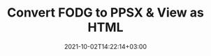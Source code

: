 ---
############################# Static ############################
layout: "autogen"
date: 2021-10-02T14:22:14+03:00
draft: false
path: "total/net/conversion/fodg-to-ppsx/"

############################# Head ############################
head_title: "Convert FODG to PPSX in C# VB.NET & View as HTML"
head_description: "Code example to convert FODG to PPSX and 100+ other file formats in .NET (C#, VB.NET, ASP.NET & .NET Core) applications. Display the Converted PPSX document as HTML viewer."

############################# Header ############################
title: "Convert FODG to PPSX & View as HTML"
description: "Programmatically convert FODG to PPSX in .NET applications using flexible options to customize the resultant document. Convert the complete document or specific pages based on page numbers or selective page ranges using the .NET document conversion library."

############################# SubMenu ############################
submenu:
    enable: false

############################# Content ############################
content:
    enable: true
    block:
    - title_left: "FODG to PPSX Conversion in C# .NET"
      content_left: |
          FODG to PPSX file conversion using C#. Add watermark and view the converted document as HTML without using any external software.

          -   Create **Converter** object to convert FODG document
          -   Set the convert options for PPSX format
          -   Call **Convert** method of **Converter** class instance for conversion to PPSX
          -   Set options for HTML viewer
          -   Create **Viewer** object to view converted PPSX as HTML
          
      title_right: "Convert Whole Document or Specific Pages"
      content_right: |
          You require `GroupDocs.Conversion` & `GroupDocs.Viewer` namespaces to convert between a wide range of popular document types such as PDF, Microsoft Word, Excel, PowerPoint, Project, Outlook, HTML, diagrams and image file formats. Explore other [.NET APIs for Office documents](https://products.conholdate.com/total/net/) as offered by Conholdate.Total.
          
          Get the respective assembly files from the [downloads](https://downloads.conholdate.com/total/net) or fetch the whole package from [Nuget](https://www.nuget.org/packages/Conholdate.Total/) to add 'Conholdate.Total` directly in your workspace.
          
      code: |
          ```cs {linenos=false}
          // Convert FODG to PPSX using GroupDocs.Conversion API
          // Create Converter object to convert FODG document
          using (Converter converter = new Converter("input.fodg"))
          {
              // set the convert options for PPSX format
              var convertOptions = converter.GetPossibleConversions()["ppsx"].ConvertOptions;

              // convert to PPSX format
              converter.Convert("output.ppsx", convertOptions);
          }

          // Set options for HTML viewer
          HtmlViewOptions viewOptions = HtmlViewOptions.ForEmbeddedResources("output{0}.html");

          // Create Viewer object to view converted PPSX as HTML
          using (Viewer viewer = new Viewer("output.ppsx"))
          {
              viewer.View(viewOptions);
          }
          ```
    - title_left: "Add Watermark to Converted PPSX in C#"
      content_left: |
          Accurately convert documents (FODG to PPSX) exactly as the original file and apply text or image watermarks to the converted document pages using C# .NET.

          -   Create **Converter** object to convert FODG document
          -   Create new instance of **WatermarkOptions** class
          -   Specify watermark properties (color, width, text, image etc)
          -   Instantiate the proper **ConvertOptions** class
          -   Set **Watermark** property of the **ConvertOptions** instance
          -   Call **Convert** method of **Converter** class instance for conversion to PPSX
        
      title_right: "Source Document Information Extraction"
      content_right: |
          The documents information extraction feature not only allows getting the basic information about the source document file but it also supports extracting some valuable file-format specific information such as project start and end dates of a Microsoft Project file, any printing restrictions on a PDF document, list of folders enclosed in an Outlook data file etc. 

          Convert popular document file formats on different operating systems such as Windows, Linux or macOS while using platforms such as Windows Azure, Mono and Xamarin.
          
      code: |
          ```cs {linenos=false}
          // Create Converter object to convert FODG document
          using (Converter converter = new Converter("input.fodg"))
          {
              // Create new instance of WatermarkOptions class
              WatermarkOptions watermark = new WatermarkOptions
              {
                  Text = "Sample watermark",
                  Color = Color.Red,
                  Width = 100,
                  Height = 100,
                  Background = true
              };

              // Instantiate the proper ConvertOptions class
              PdfConvertOptions options = new PdfConvertOptions
              {
                  Watermark = watermark
              };

              // convert to PPSX format
              converter.Convert("output.ppsx", options);
          }
          ```
############################# About Formats ############################
about_formats:
    enable: false
############################# More Formats ############################
more_formats:
    enable: true
    auto: false
    other_out_formats: PDF DOCX DOT DOTX DOTM TXT RTF HTML MHTML XLS XLSX XLSM XLT XLTX XLTM CSV DIF PPT PPTX PPS PPSX POT POTX POTM ODT OTT OTP ODP ODS EMZ WMZ SVGZ TEX DCM WMF BMP PNG GIF JPEG TIFF
############################# Back to top ###############################
back_to_top:
  enable: true
---